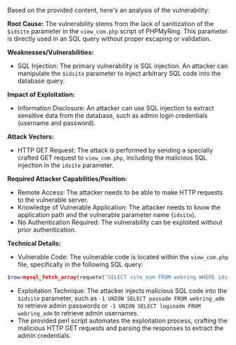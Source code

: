 Based on the provided content, here's an analysis of the vulnerability:

**Root Cause:**
The vulnerability stems from the lack of sanitization of the `$idsite` parameter in the `view_com.php` script of PHPMyRing. This parameter is directly used in an SQL query without proper escaping or validation.

**Weaknesses/Vulnerabilities:**
- SQL Injection: The primary vulnerability is SQL injection. An attacker can manipulate the `$idsite` parameter to inject arbitrary SQL code into the database query.

**Impact of Exploitation:**
- Information Disclosure: An attacker can use SQL injection to extract sensitive data from the database, such as admin login credentials (username and password).

**Attack Vectors:**
- HTTP GET Request: The attack is performed by sending a specially crafted GET request to `view_com.php`, including the malicious SQL injection in the `idsite` parameter.

**Required Attacker Capabilities/Position:**
- Remote Access: The attacker needs to be able to make HTTP requests to the vulnerable server.
- Knowledge of Vulnerable Application: The attacker needs to know the application path and the vulnerable parameter name (`idsite`).
- No Authentication Required: The vulnerability can be exploited without prior authentication.

**Technical Details:**
- Vulnerable Code: The vulnerable code is located within the `view_com.php` file, specifically in the following SQL query:
```php
$row=mysql_fetch_array(requete("SELECT site_nom FROM webring WHERE idsite=$idsite"));
```
- Exploitation Technique: The attacker injects malicious SQL code into the `$idsite` parameter, such as `-1 UNION SELECT passadm FROM webring_adm` to retrieve admin passwords or `-1 UNION SELECT loginadm FROM webring_adm` to retrieve admin usernames.
- The provided perl script automates the exploitation process, crafting the malicious HTTP GET requests and parsing the responses to extract the admin credentials.